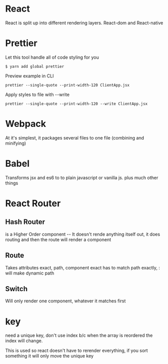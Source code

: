 # React

React is split up into different rendering layers. React-dom and React-native

# Prettier

Let this tool handle all of code styling for you

```
$ yarn add global prettier

```

Preview example in CLI

```
prettier --single-quote --print-width-120 ClientApp.jsx
```

Apply styles to file with --write

```
prettier --single-quote --print-width-120 --write ClientApp.jsx
```

# Webpack

At it's simplest, it packages several files to one file (combining and minifying)

# Babel

Transforms jsx and es6 to to plain javascript or vanilla js. plus much other things

# React Router
## Hash Router
<HashRouter> is a Higher Order component -- It doesn't rende anything itself out, it does routing and then the route will render a component
## Route
Takes attributes exact, path, component
exact has to match path exactly, : will make dynamic path
<Route path="/:language/search" component={Search} >
## Switch
Will only render one component, whatever it matches first
# key
need a unique key, don't use index b/c when the array is reordered the index will change.

This is used so react doesn't have to rerender everything, if you sort something it will only move the unique key